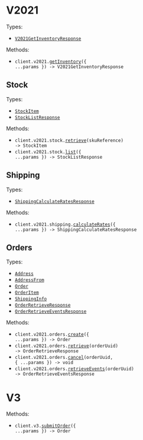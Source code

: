 # V2021

Types:

- <code><a href="./src/resources/v2021/v2021.ts">V2021GetInventoryResponse</a></code>

Methods:

- <code title="post /api/v2021/inventory">client.v2021.<a href="./src/resources/v2021/v2021.ts">getInventory</a>({ ...params }) -> V2021GetInventoryResponse</code>

## Stock

Types:

- <code><a href="./src/resources/v2021/stock.ts">StockItem</a></code>
- <code><a href="./src/resources/v2021/stock.ts">StockListResponse</a></code>

Methods:

- <code title="get /api/v2021/stock/{sku-reference}">client.v2021.stock.<a href="./src/resources/v2021/stock.ts">retrieve</a>(skuReference) -> StockItem</code>
- <code title="get /api/v2021/stock">client.v2021.stock.<a href="./src/resources/v2021/stock.ts">list</a>({ ...params }) -> StockListResponse</code>

## Shipping

Types:

- <code><a href="./src/resources/v2021/shipping.ts">ShippingCalculateRatesResponse</a></code>

Methods:

- <code title="post /api/v2021/shipping/rates">client.v2021.shipping.<a href="./src/resources/v2021/shipping.ts">calculateRates</a>({ ...params }) -> ShippingCalculateRatesResponse</code>

## Orders

Types:

- <code><a href="./src/resources/v2021/orders.ts">Address</a></code>
- <code><a href="./src/resources/v2021/orders.ts">AddressFrom</a></code>
- <code><a href="./src/resources/v2021/orders.ts">Order</a></code>
- <code><a href="./src/resources/v2021/orders.ts">OrderItem</a></code>
- <code><a href="./src/resources/v2021/orders.ts">ShippingInfo</a></code>
- <code><a href="./src/resources/v2021/orders.ts">OrderRetrieveResponse</a></code>
- <code><a href="./src/resources/v2021/orders.ts">OrderRetrieveEventsResponse</a></code>

Methods:

- <code title="post /api/v2021/orders">client.v2021.orders.<a href="./src/resources/v2021/orders.ts">create</a>({ ...params }) -> Order</code>
- <code title="get /api/v2021/orders/{order-uuid}">client.v2021.orders.<a href="./src/resources/v2021/orders.ts">retrieve</a>(orderUuid) -> OrderRetrieveResponse</code>
- <code title="post /api/v2021/order/{order-uuid}/cancel">client.v2021.orders.<a href="./src/resources/v2021/orders.ts">cancel</a>(orderUuid, { ...params }) -> void</code>
- <code title="get /api/v2021/order/{order-uuid}/events">client.v2021.orders.<a href="./src/resources/v2021/orders.ts">retrieveEvents</a>(orderUuid) -> OrderRetrieveEventsResponse</code>

# V3

Methods:

- <code title="post /api/v3/orders">client.v3.<a href="./src/resources/v3.ts">submitOrder</a>({ ...params }) -> Order</code>
